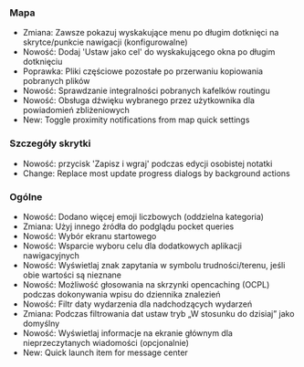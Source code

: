 ### Mapa
- Zmiana: Zawsze pokazuj wyskakujące menu po długim dotknięci na skrytce/punkcie nawigacji (konfigurowalne)
- Nowość: Dodaj 'Ustaw jako cel' do wyskakującego okna po długim dotknięciu
- Poprawka: Pliki częściowe pozostałe po przerwaniu kopiowania pobranych plików
- Nowość: Sprawdzanie integralności pobranych kafelków routingu
- Nowość: Obsługa dźwięku wybranego przez użytkownika dla powiadomień zbliżeniowych
- New: Toggle proximity notifications from map quick settings

### Szczegóły skrytki
- Nowość: przycisk 'Zapisz i wgraj' podczas edycji osobistej notatki
- Change: Replace most update progress dialogs by background actions

### Ogólne
- Nowość: Dodano więcej emoji liczbowych (oddzielna kategoria)
- Zmiana: Użyj innego źródła do podglądu pocket queries
- Nowość: Wybór ekranu startowego
- Nowość: Wsparcie wyboru celu dla dodatkowych aplikacji nawigacyjnych
- Nowość: Wyświetlaj znak zapytania w symbolu trudności/terenu, jeśli obie wartości są nieznane
- Nowość: Możliwość głosowania na skrzynki opencaching (OCPL) podczas dokonywania wpisu do dziennika znalezień
- Nowość: Filtr daty wydarzenia dla nadchodzących wydarzeń
- Zmiana: Podczas filtrowania dat ustaw tryb „W stosunku do dzisiaj” jako domyślny
- Nowość: Wyświetlaj informacje na ekranie głównym dla nieprzeczytanych wiadomości (opcjonalnie)
- New: Quick launch item for message center
